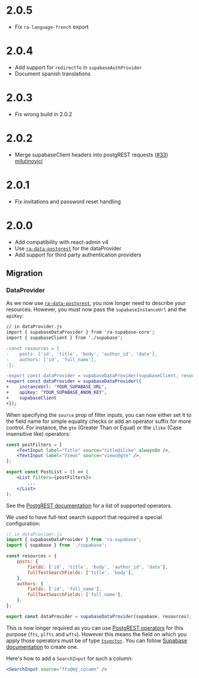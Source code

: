 # 2.0.5

- Fix `ra-language-french` export

# 2.0.4

- Add support for `redirectTo` in `supabaseAuthProvider`
- Document spanish translations

# 2.0.3

- Fix wrong build in 2.0.2

# 2.0.2

- Merge supabaseClient headers into postgREST requests ([#33](https://github.com/marmelab/ra-supabase/pull/33)) [milutinovici](https://github.com/milutinovici)

# 2.0.1

- Fix invitations and password reset handling

# 2.0.0

- Add compatibility with react-admin v4
- Use [`ra-data-postgrest`](https://github.com/raphiniert-com/ra-data-postgrest/tree/v2.0.0-alpha.0) for the dataProvider
- Add support for third party authentication providers

## Migration

### DataProvider

As we now use [`ra-data-postgrest`](https://github.com/raphiniert-com/ra-data-postgrest/tree/v2.0.0-alpha.0), you now longer need to describe your resources. However, you must now pass the `supabaseInstanceUrl` and the `apiKey`:

```diff
// in dataProvider.js
import { supabaseDataProvider } from 'ra-supabase-core';
import { supabaseClient } from './supabase';

-const resources = {
-    posts: ['id', 'title', 'body', 'author_id', 'date'],
-    authors: ['id', 'full_name'],
-};

-export const dataProvider = supabaseDataProvider(supabaseClient, resources);
+export const dataProvider = supabaseDataProvider({
+    instanceUrl: 'YOUR_SUPABASE_URL',
+    apiKey: 'YOUR_SUPABASE_ANON_KEY',
+    supabaseClient
+});
```

When specifying the `source` prop of filter inputs, you can now either set it to the field name for simple equality checks or add an operator suffix for more control. For instance, the `gte` (Greater Than or Equal) or the `ilike` (Case insensitive like) operators:

```jsx
const postFilters = [
    <TextInput label="Title" source="title@ilike" alwaysOn />,
    <TextInput label="Views" source="views@gte" />,
];

export const PostList = () => (
    <List filters={postFilters}>
        ...
    </List>
);
```

See the [PostgREST documentation](https://postgrest.org/en/stable/api.html#operators) for a list of supported operators.

We used to have full-text search support that required a special configuration:

```jsx
// in dataProvider.js
import { supabaseDataProvider } from 'ra-supabase';
import { supabase } from './supabase';

const resources = {
    posts: {
        fields: ['id', 'title', 'body', 'author_id', 'date'],
        fullTextSearchFields: ['title', 'body'],
    },
    authors: {
        fields: ['id', 'full_name'],
        fullTextSearchFields: ['full_name'],
    },
};

export const dataProvider = supabaseDataProvider(supabase, resources);
```

This is now longer required as you can use [PostgREST operators](https://postgrest.org/en/stable/api.html#full-text-search) for this purpose (`fts`, `plfts` and `wfts`). However this means the field on which you apply those operators must be of type [`tsvector`](https://www.postgresql.org/docs/current/datatype-textsearch.html#DATATYPE-TSQUERY). You can follow [Supabase documentation](https://supabase.com/docs/guides/database/full-text-search#creating-indexes) to create one.

Here's how to add a `SearchInput` for such a column:

```jsx
<SearchInput source="fts@my_column" />
```
